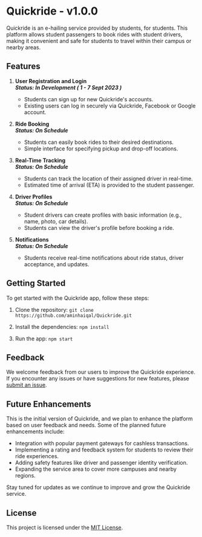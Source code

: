 # Quickride - v1.0.0

Quickride is an e-hailing service provided by students, for students. This platform allows student passengers to book rides with student drivers, making it convenient and safe for students to travel within their campus or nearby areas.


## Features

1. **User Registration and Login** <br>
   ***Status: In Development ( 1 - 7 Sept 2023 )*** <br>
   - Students can sign up for new Quickride's accounts.
   - Existing users can log in securely via Quickride, Facebook or Google account.

3. **Ride Booking** <br>
   ***Status: On Schedule***
   - Students can easily book rides to their desired destinations.
   - Simple interface for specifying pickup and drop-off locations.

4. **Real-Time Tracking** <br>
   ***Status: On Schedule***
   - Students can track the location of their assigned driver in real-time.
   - Estimated time of arrival (ETA) is provided to the student passenger.

5. **Driver Profiles** <br>
   ***Status: On Schedule***
   - Student drivers can create profiles with basic information (e.g., name, photo, car details).
   - Students can view the driver's profile before booking a ride.

6. **Notifications** <br>
   ***Status: On Schedule***
   - Students receive real-time notifications about ride status, driver acceptance, and updates.


## Getting Started

To get started with the Quickride app, follow these steps:

1. Clone the repository:
    ``git clone https://github.com/aminhaiqal/Quickride.git``

2. Install the dependencies:
    ``npm install``

3. Run the app:
    ``npm start``


## Feedback

We welcome feedback from our users to improve the Quickride experience. If you encounter any issues or have suggestions for new features, please [submit an issue](https://github.com/aminhaiqal/Quickride/issues).


## Future Enhancements

This is the initial version of Quickride, and we plan to enhance the platform based on user feedback and needs. Some of the planned future enhancements include:

- Integration with popular payment gateways for cashless transactions.
- Implementing a rating and feedback system for students to review their ride experiences.
- Adding safety features like driver and passenger identity verification.
- Expanding the service area to cover more campuses and nearby regions.

Stay tuned for updates as we continue to improve and grow the Quickride service.


## License

This project is licensed under the [MIT License](LICENSE).
